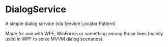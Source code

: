 # DialogService
A simple dialog service (via Service Locator Pattern)

Made for use with WPF, WinForms or something among those lines (mainly used in WPF to solve MVVM dialog scenarios).
